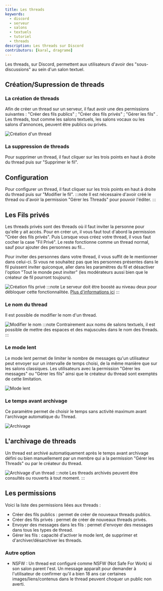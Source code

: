 ```yaml
---
title: Les threads
keywords:
  - discord
  - serveur
  - salons
  - textuels
  - tutoriel
  - threads
description: Les threads sur Discord
contributors: [karal, dragrame]
---
```


Les threads, sur Discord, permettent aux utilisateurs d'avoir des "sous-discussions" au sein d'un salon textuel.

## Création/Supression de threads
### La création de threads

Afin de créer un thread sur un serveur, il faut avoir une des permissions suivantes : "Créer des fils publics" ; "Créer des fils privés" ; "Gérer les fils" . Les threads, tout comme les salons textuels, les salons vocaux ou les salons d'annonces, peuvent être publics ou privés.

![Création d'un thread](https://i.discord.fr/xeH.png)
### La suppression de threads
Pour supprimer un thread, il faut cliquer sur les trois points en haut à droite du thread puis sur "Supprimer le fil".

## Configuration 

Pour configurer un thread, il faut cliquer sur les trois points en haut à droite du thread puis sur "Modifier le fil".
:::note
Il est nécessaire d'avoir créé le thread ou d'avoir la permission "Gérer les Threads" pour pouvoir l'éditer.
:::

## Les Fils privés

Les threads privés sont des threads où il faut inviter la personne pour qu'elle y ait accès.
Pour en créer un, il vous faut tout d'abord la permission "Créer des fils privés". Puis Lorsque vous créez votre thread, il vous faut cocher la case "Fil Privé". Le reste fonctionne comme un thread normal, sauf pour ajouter des personnes au fil...

Pour inviter des personnes dans votre thread, il vous suffit de le mentionner dans celui-ci. Si vous ne souhaitez pas que les personnes présentes dans le fil puissent inviter quiconque, aller dans les paramètres du fil et désactiver l'option "Tout le monde peut inviter" (les modérateurs aussi bien que le créateur de fil pourront toujours).

![Création fils privé](https://i.discord.fr/s1pt.png)
:::note
Le serveur doit être boosté au niveau deux pour débloquer cette fonctionnalitée. [Plus d'informations ici](https://discord.fr/wiki/contenu-payant/boost-serveur)
:::

### Le nom du thread

Il est possible de modifier le nom d'un thread.

![Modifier le nom](https://i.discord.fr/G95.png)
:::note
Contrairement aux noms de salons textuels, il est possible de mettre des espaces et des majuscules dans le nom des threads.
:::

### Le mode lent

Le mode lent permet de limiter le nombre de messages qu'un utilisateur peut envoyer sur un intervalle de temps choisi, de la même manière que sur les salons classiques. Les utilisateurs avec la permission "Gérer les messages" ou "Gérer les fils" ainsi que le créateur du thread sont exemptés de cette limitation.

![Mode lent](https://i.discord.fr/rdC.png)

### Le temps avant archivage

Ce paramètre permet de choisir le temps sans activité maximum avant l'archivage automatique du Thread.

![Archivage](https://i.discord.fr/QYD.png)

## L'archivage de threads

Un thread est archivé automatiquement après le temps avant archivage défini ou bien manuellement par un membre qui a la permission "Gérer les Threads" ou par le créateur du thread.

![Archivage d'un thread](https://i.discord.fr/0gJ.png)
:::note
Les threads archivés peuvent être consultés ou rouverts à tout moment.
:::

## Les permissions

Voici la liste des permissions liées aux threads :
- Créer des fils publics : permet de créer de nouveaux threads publics.
- Créer des fils privés : permet de créer de nouveaux threads privés.
- Envoyer des messages dans les fils : permet d'envoyer des messages dans tous les types de thread. 
- Gérer les fils : capacité d'activer le mode lent, de supprimer et d'archiver/désarchiver les threads.

### Autre option

 - NSFW : Un thread est configuré comme NSFW (Not Safe For Work) si son salon parent l'est. Un message apparaît pour demander à l'utilisateur de confirmer qu'il a bien 18 ans car certaines images/liens/contenus dans le thread peuvent choquer un public non averti.
